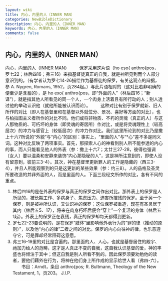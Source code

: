 ```yaml
---
layout: wiki
title: 内心，内里的人（INNER MAN）
categories: NewBibleDictionary
description: 内心，内里的人（INNER MAN）
keywords: 内心，内里的人（INNER MAN）
comments: false
---
```


## 内心，内里的人（INNER MAN）



内心，内里的人（INNER MAN）
　　保罗采用这片语（ho eso{ anthro{pos，罗七22；林后四16；弗三16）来指基督徒真正的自我，就是神所见到而个人部分意识到的。（有学者认为罗七14-26描绘作为基督徒的保罗，有关这观点的辩据，参 A. Nygren, Romans, 1952，页284起。）与此片语相对的（这对比若非明确的便至少是含蓄的），是 ho exo{ anthro{pos，即“外面的人”（林后四16；“新译”），就是指其他人所看见的同一个人，一个肉身上活着且有所行动的人；别人透过他的举动认识他（就他所能被认识而论）。
　　这种对比有别于保罗就新、旧人所作的对比（即人在基督里和在基督以外就位分、景况、喜好等方面的对比），也与柏拉图主义者所作的对比不同。他们或将非物质、不朽的灵魂（真正的人）与这人那物质的、可朽坏的身体（即灵魂的寄居所）作对比，或是将灵魂理性上（较高层次）的冲力与感官上（较低层次）的冲力作对比。我们这里所论到的对比乃是撒上十六7所说的“外貌”与“内心”的区别：事实上，“里面的人”与“*心”差不多是同义词。这种对比反映了两项事实。首先，那探索人心的神看到别人所不能参透的内心的事，而人只能看见他人的外表（参：撒上十六7；太廿三27-28，彼得也强调〔女人〕要以温柔和安静来装饰“内心那隐秘的人”，这是神所注意到的，即使人没有留意到，彼前三3-4）。其次，神在基督里更新罪人的工作是隐藏的（西三3-4），并且人所能观察到的只是这更新的某些效果（参：约三8）。人的品格及圣灵所要改造的并非外面的人，而是里面的人。下面三段经文所作的对比，各有不同的重点。
1. 林后四16的是在外表的保罗与真正的保罗之间作出对比。那外表上的保罗是人所见的，被长期工作、多病身子、焦虑压力、迫害所摧残的保罗。至于另一个保罗，则是被神所认识，又认识神的保罗；这位保罗被重造，现在有圣灵居于其内（林后五5、17），将来在肉身朽坏后便会“穿上”一个复活的身体（林后五1起）。外表上的保罗正在衰残，真正的保罗却每天都得到更新。
2. 罗七22-23要说明的，是在保罗“肢体”里影响他外表行为的“罪的律（推动的原则）”，以及他“内心的律”二者之间的对比。保罗的内心向往神的律，也乐意遵守它，可是罪却经常阻碍这意愿。
3. 弗三16-19里的对比是含蓄的。那里面的人、人心，也就是基督居住的殿宇、祂加力给人的范畴，这才是人真正不变的自我，这自我认识基督的爱，神的丰盛也将倾注于其中；但这自我是别人所看不到的。因此保罗须要劝勉他的读者，要他们藉外在行为，将神在他们身上所作成的显示给世人看（弗四-六）。
　　书目：Arndt，条目 anthro{pos; R. Bultmann, Theology of the
New Testament, 1，页203。
J.I.P.





